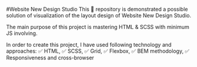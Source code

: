 #Website New Design Studio
This 📁 repository is demonstrated a possible solution of visualization of the layout design of Website New Design Studio.

The main purpose of this project is mastering HTML & SCSS with minimum JS involving.

In order to create this project, I have used following technology and approaches:
✅ HTML,
✅ SCSS,
✅ Grid,
✅ Flexbox,
✅ BEM methodology,
✅ Responsiveness and cross-browser
